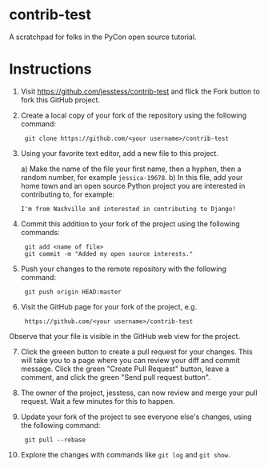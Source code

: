 contrib-test
============

A scratchpad for folks in the PyCon open source tutorial.

Instructions
============

1. Visit https://github.com/jesstess/contrib-test and flick the Fork
button to fork this GitHub project.

2. Create a local copy of your fork of the repository using the
following command:

        git clone https://github.com/<your username>/contrib-test

3. Using your favorite text editor, add a new file to this project.

    a) Make the name of the file your first name, then a hyphen, then a random
       number, for example `jessica-19678`.
    b) In this file, add your home town and an open source Python project you
       are interested in contributing to, for example:

       I'm from Nashville and interested in contributing to Django!

4. Commit this addition to your fork of the project using the following commands:

        git add <name of file>
        git commit -m "Added my open source interests."

5. Push your changes to the remote repository with the following command:

        git push origin HEAD:master

6. Visit the GitHub page for your fork of the project, e.g.

        https://github.com/<your username>/contrib-test

 Observe that your file is visible in the GitHub web view for the
project.

7. Click the greeen button to create a pull request for your changes. This will
take you to a page where you can review your diff and commit message. Click the
green "Create Pull Request" button, leave a comment, and click the green "Send
pull request button".

8. The owner of the project, jesstess, can now review and merge your pull
request. Wait a few minutes for this to happen.

9. Update your fork of the project to see everyone else's changes, using the
following command:

        git pull --rebase

10. Explore the changes with commands like `git log` and `git show`.
